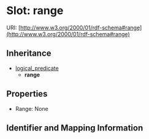 # Slot: range

URI: [http://www.w3.org/2000/01/rdf-schema#range](http://www.w3.org/2000/01/rdf-schema#range)




## Inheritance

* [logical_predicate](logical_predicate.md)
    * **range**



## Properties

 * Range: None



## Identifier and Mapping Information





